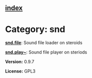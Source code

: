 [index](index.html) 
---

# Category: snd




[**snd.file**](snd.file.html): Sound file loader on steroids 

[**snd.play\~**](snd.play~.html): Sound file player on steriods 


**Version:** 0.9.7

**License:** GPL3
